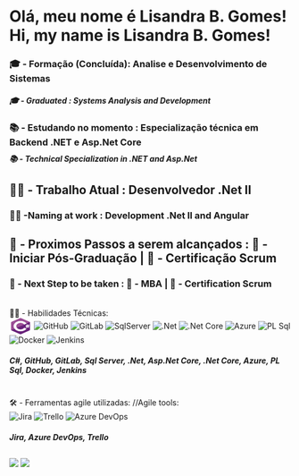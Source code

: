 # Olá, meu nome é Lisandra B. Gomes! Hi, my name is Lisandra B. Gomes!

   ### 🎓 - Formação (Concluída): Analise e Desenvolvimento de Sistemas 
   <h5>🎓 - Graduated : Systems Analysis and Development</h5> 

   ### 📚 - Estudando no momento : Especialização técnica em Backend .NET e Asp.Net Core
   <div style="margin-top: -10px;">
     <h5>📚 - Technical Specialization in .NET and Asp.Net</h5>
   </div> 

   ## 👩‍💻 - Trabalho Atual : Desenvolvedor .Net II
   ### 👩‍💻 -Naming at work : Development .Net II and Angular

   ## 🚀 - Proximos Passos a serem alcançados : 🧩 - Iniciar Pós-Graduação | 📜 - Certificação Scrum </br>
   ### 🚀 - Next Step to be taken : 🧩 - MBA | 📜 - Certification Scrum

<div style="display: inline_block"><br>             
🤹‍♀️ - Habilidades Técnicas: </br>
  <img align="center" alt="C#" height="30" width="40" name="C#"
    src="https://raw.githubusercontent.com/devicons/devicon/master/icons/csharp/csharp-original.svg">
  <img align="center" alt="GitHub" height="30" width="40" name="Git"
    src="https://cdn.jsdelivr.net/gh/devicons/devicon/icons/git/git-plain-wordmark.svg" />
   <img align="center" alt="GitLab" height="30" width="40" name="GitLab"
      src="https://cdn.jsdelivr.net/gh/devicons/devicon@latest/icons/gitlab/gitlab-original-wordmark.svg"/>
  <img align="center" alt="SqlServer" height="30" width="40" name="Sql Server"
    src="https://cdn.jsdelivr.net/gh/devicons/devicon/icons/microsoftsqlserver/microsoftsqlserver-plain-wordmark.svg" /> 
  <img align="center" alt=".Net" height="30" width="40" name=".Net and Asp.Net"
    src="https://cdn.jsdelivr.net/gh/devicons/devicon/icons/dot-net/dot-net-plain-wordmark.svg" />
  <img  align="center" alt=".Net Core" height="30" width="40" name=".Net Core and Asp.Net Core"
    src="https://cdn.jsdelivr.net/gh/devicons/devicon/icons/dotnetcore/dotnetcore-original.svg" />
  <img align="center" alt="Azure" height="30" width="40" name="Azure"
    src="https://cdn.jsdelivr.net/gh/devicons/devicon/icons/azure/azure-original-wordmark.svg" />
  <img align="center" alt="PL Sql" height="30" width="40" name="Oracle PL/Sql"
    src="https://cdn.jsdelivr.net/gh/devicons/devicon/icons/oracle/oracle-original.svg" />
  <img align="center" alt="Docker" height="30" width="40" name="Docker"
    src="https://cdn.jsdelivr.net/gh/devicons/devicon/icons/docker/docker-original-wordmark.svg" />
   <img align="center" alt="Jenkins" height="30" width="40" name="Jenkins"
    src="https://cdn.jsdelivr.net/gh/devicons/devicon@latest/icons/jenkins/jenkins-original.svg" />
   <h5>C#, GitHub, GitLab, Sql Server, .Net, Asp.Net Core, .Net Core, Azure, PL Sql, Docker, Jenkins</h5>
</div>

</br>

<div>
🛠 - Ferramentas agile utilizadas: //Agile tools: </br>
  <img align="center" alt="Jira" height="30" width="40" name="Jira"
     src="https://cdn.jsdelivr.net/gh/devicons/devicon/icons/jira/jira-original-wordmark.svg" />
  <img align="center" alt="Trello" height="30" width="40" name="Trello"
     src="https://cdn.jsdelivr.net/gh/devicons/devicon/icons/trello/trello-plain-wordmark.svg" />    
   <img align="center" alt="Azure DevOps" height="30" width="40" name="Azure DevOps"
      src="https://code.benco.io/icon-collection/azure-icons/Azure-DevOps.svg"/>
   <h5>Jira, Azure DevOps, Trello</h5>
</div>

  ##

  <div> 
  <a href = "mailto:lisandragomes53@gmail.com"><img src="https://img.shields.io/badge/-Gmail-%23333?style=for-the-badge&logo=gmail&logoColor=white" target="_blank"></a>
  <a href="https://www.linkedin.com/in/lisandra-gomes-877285111/" target="_blank"><img src="https://img.shields.io/badge/-LinkedIn-%230077B5?style=for-the-badge&logo=linkedin&logoColor=white" target="_blank"></a>   
</div>
